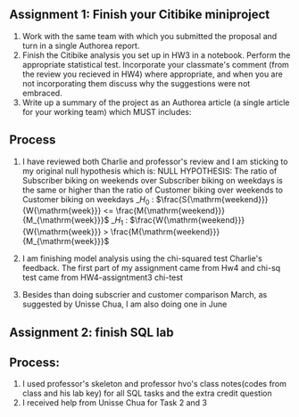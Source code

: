 ## Assignment 1: Finish your Citibike miniproject

1. Work with the same team with which you submitted the proposal and turn in a single Authorea report. 
2. Finish the Citibike analysis you set up in HW3 in a notebook. Perform the appropriate statistical test. Incorporate your classmate's comment (from the review you recieved in HW4) where appropriate, and when you are not incorporating them discuss why the suggestions were not embraced.
3. Write up a summary of the project as an Authorea article (a single article for your working team) which MUST includes:
## Process
1. I have reviewed both Charlie and professor's review and I am sticking to my original null hypothesis which is: 
NULL HYPOTHESIS:
The ratio of Subscriber biking on weekends over Subscriber biking on weekdays is the same or higher than the ratio of Customer biking over weekends to Customer biking on weekdays
_$H_0$ : $\frac{S{\mathrm{weekend}}}{W{\mathrm{week}}} <= \frac{M{\mathrm{weekend}}}{M_{\mathrm{week}}}$
_$H_1$ : $\frac{W{\mathrm{weekend}}}{W{\mathrm{week}}} > \frac{M{\mathrm{weekend}}}{M_{\mathrm{week}}}$

2. I am finishing model analysis using the chi-squared test Charlie's feedback. The first part of my assignment came from Hw4 and chi-sq test came from HW4-assigntment3 chi-test
3. Besides than doing subscrier and customer comparison March, as suggested by Unisse Chua, I am also doing one in June

## Assignment 2: finish SQL lab
## Process: 
1. I used professor's skeleton and professor hvo's class notes(codes from class and his lab key) for all SQL tasks and the extra credit question 
2. I received help from Unisse Chua for Task 2 and 3

